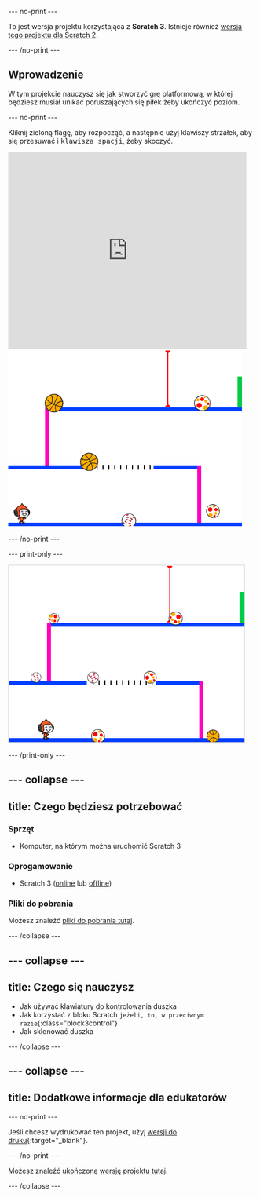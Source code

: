 --- no-print ---

To jest wersja projektu korzystająca z **Scratch 3**. Istnieje również [wersja tego projektu dla Scratch 2](https://projects.raspberrypi.org/pl-PL/projects/dodgeball-scratch2).

--- /no-print ---

## Wprowadzenie

W tym projekcie nauczysz się jak stworzyć grę platformową, w której będziesz musiał unikać poruszających się piłek żeby ukończyć poziom.

--- no-print ---

Kliknij zieloną flagę, aby rozpocząć, a następnie użyj klawiszy strzałek, aby się przesuwać i <kbd>klawisza spacji</kbd>, żeby skoczyć.

<div class="scratch-preview">
  <iframe allowtransparency="true" width="485" height="402" src="https://scratch.mit.edu/projects/embed/251809924/?autostart=false" frameborder="0" scrolling="no"></iframe>
  <img src="images/dodge-final.png">
</div>

--- /no-print ---

--- print-only ---

![gra w dwa ognie](images/dodgeball-showcase.png)

--- /print-only ---

--- collapse ---
---
title: Czego będziesz potrzebować
---

### Sprzęt

+ Komputer, na którym można uruchomić Scratch 3

### Oprogamowanie

+ Scratch 3 ([online](https://scratch.mit.edu/projects/editor/) lub [offline](https://scratch.mit.edu/download/))

### Pliki do pobrania

Możesz znaleźć [pliki do pobrania tutaj](https://rpf.io/p/pl-PL/dodgeball-go).

--- /collapse ---

--- collapse ---
---
title: Czego się nauczysz
---

+ Jak używać klawiatury do kontrolowania duszka
+ Jak korzystać z bloku Scratch `jeżeli, to, w przeciwnym razie`{:class="block3control"}
+ Jak sklonować duszka

--- /collapse ---

--- collapse ---
---
title: Dodatkowe informacje dla edukatorów
---

--- no-print ---

Jeśli chcesz wydrukować ten projekt, użyj [wersji do druku](https://projects.raspberrypi.org/pl-PL/projects/dodgeball/print){:target="_blank"}.

--- /no-print ---

Możesz znaleźć [ukończoną wersję projektu tutaj](https://rpf.io/p/pl-PL/dodgeball-get).

--- /collapse ---